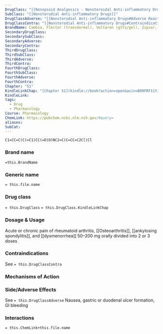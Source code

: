 ```yaml
---
DrugClass: "[[Nonopioid Analgesics - Nonsteroidal Anti-inflammatory Drugs]]"
SubClass: "[[Nonsterodial Anti-inflammatory Drugs]]"
DrugClassAdverse: "[[Nonsterodial Anti-inflammatory Drugs#Adverse Reactions]]"
DrugClassContra: "[[Nonsterodial Anti-inflammatory Drugs#Contraindications]]"
BrandName: Cambia, Flector (transdermal), Voltaren (gtts/gel), Zipsor, Zorvolex
SecondaryDrugClass: 
SecondarySubClass: 
SecondaryAdverse: 
SecondaryContra: 
ThirdDrugClass: 
ThirdSubClass: 
ThirdAdverse: 
ThirdContra: 
FourthDrugClass: 
FourthSubClass: 
FourthAdverse: 
FourthContra: 
Chapter: "51"
KindleLinkChap: "[Chapter 51](kindle://book?action=open&asin=B09FRF11YJ&location=30282)"
KindleLink: 
tags:
  - Drug
  - Pharmacology
Course: Pharmacology
ChemLink: https://pubchem.ncbi.nlm.nih.gov/#query=
aliases: 
SubCat:
---
```

```smiles
C1=CC=C(C(=C1)CC(=O)O)NC2=C(C=CC=C2Cl)Cl
```

### Brand name
`=this.BrandName`

### Generic name
`= this.file.name`

### Drug class 
`= this.DrugClass`
	`= this.DrugClass.KindleLinkChap`

### Dosage & Usage
Acute or chronic pain of rheumatoid arthritis, [[Osteoarthritis]], [[ankylosing spondylitis]], and [[dysmenorrhea]]
50–200 mg orally divided into 2 or 3 doses
### Contraindications
See `= this.DrugClassContra`

### Mechanisms of Action


### Side/Adverse Effects
See `= this.DrugClassAdverse`
Nausea, gastric or duodenal ulcer formation, GI bleeding

### Interactions

`= this.ChemLink+this.file.name`

